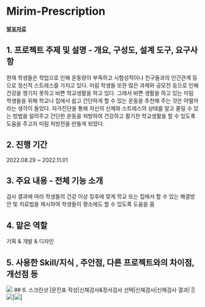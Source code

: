# Mirim-Prescription
**[발표자료](https://www.canva.com/design/DAFTCg0MvaU/d0qR3aeF3iqBuwYFWbwHgw/edit?utm_content=DAFTCg0MvaU&utm_campaign=designshare&utm_medium=link2&utm_source=sharebutton)**

## 1. 프로젝트 주제 및 설명 - 개요, 구성도, 설계 도구, 요구사항 

현재 학생들은 학업으로 인해 운동량이 부족하고 시험성적이나 친구들과의 인간관계 등으로 정신적 스트레스를 가지고 있다.
미림 학생들 또한 많은 과제와 공모전 등으로 인해 건강을 챙기지 못하고 바쁜 학교생활을 하고 있다.
그래서 바쁜 생활을 하고 있는 미림 학생들을 위해 학교나 집에서 쉽고 간단하게 할 수 있는 운동을 추천해 주는 것은 어떨까라는 생각이 들었다. 
자가진단을 통해 자신의 신체와 스트레스의 상태를 알고 줄일 수 있는 방법을 알려주고 간단한 운동을 처방하여 건강하고 활기찬 학교생활을 할 수 있도록 도움을 주고자 미림 처방전을 만들게 되었다.

## 2. 진행 기간

2022.08.29 ~ 2022.11.01

## 3. 주요 내용 - 전체 기능 소개

검사 결과에 따라 학생들의 건강 이상 징후에 맞게 학교 또는 집에서 할 수 있는 해결방안 및 치료법을 제시하여 학생들이 평소에도 할 수 있도록 도움을 줌

## 4. 맡은 역할

기획 & 개발 & 디자인

## 5. 사용한 Skill/지식 , 주안점, 다른 프로젝트와의 차이점, 개선점 등

<img src="https://img.shields.io/badge/JAVA-007396?style=for-the-badge&logo=java&logoColor=white">
## 6. 스크린샷 
|문진표 작성|신체검사&정서검사 선택|신체검사|신체검사 결과|
|<img = src "https://media-private.canva.com/0QYxk/MAFTud0QYxk/1/s.png?X-Amz-Algorithm=AWS4-HMAC-SHA256&X-Amz-Credential=AKIAJWF6QO3UH4PAAJ6Q%2F20230226%2Fus-east-1%2Fs3%2Faws4_request&X-Amz-Date=20230226T080552Z&X-Amz-Expires=96586&X-Amz-Signature=d6a8427ebe7f61089c6399f553a1e7486d458c560c0fde5891a5a50a8fa6b9f0&X-Amz-SignedHeaders=host&response-expires=Mon%2C%2027%20Feb%202023%2010%3A55%3A38%20GMT">|<img src = "https://media-private.canva.com/oNiXk/MAFTuZoNiXk/1/s.png?X-Amz-Algorithm=AWS4-HMAC-SHA256&X-Amz-Credential=AKIAJWF6QO3UH4PAAJ6Q%2F20230226%2Fus-east-1%2Fs3%2Faws4_request&X-Amz-Date=20230226T143101Z&X-Amz-Expires=74896&X-Amz-Signature=9c36b2cd11c90a2901c1677d57ac30e30ae4bef2ada76212bb536d0a504fd705&X-Amz-SignedHeaders=host&response-expires=Mon%2C%2027%20Feb%202023%2011%3A19%3A17%20GMT">|<img src = "https://media-private.canva.com/NUmFA/MAFTuYNUmFA/1/s.png?X-Amz-Algorithm=AWS4-HMAC-SHA256&X-Amz-Credential=AKIAJWF6QO3UH4PAAJ6Q%2F20230226%2Fus-east-1%2Fs3%2Faws4_request&X-Amz-Date=20230226T160800Z&X-Amz-Expires=70190&X-Amz-Signature=a984f14b032c00fbb7a9dbd16af118e95e5a9cbef792c42c612815b0dfa867dc&X-Amz-SignedHeaders=host&response-expires=Mon%2C%2027%20Feb%202023%2011%3A37%3A50%20GMT"|<img src = "https://media-private.canva.com/Z_bys/MAFTurZ_bys/1/s.png?X-Amz-Algorithm=AWS4-HMAC-SHA256&X-Amz-Credential=AKIAJWF6QO3UH4PAAJ6Q%2F20230226%2Fus-east-1%2Fs3%2Faws4_request&X-Amz-Date=20230226T232410Z&X-Amz-Expires=42288&X-Amz-Signature=be2270b186f9322336d86f0fa9071ed7cd7a130e8bddca9d7e75ccec6c331dfb&X-Amz-SignedHeaders=host&response-expires=Mon%2C%2027%20Feb%202023%2011%3A08%3A58%20GMT">|

